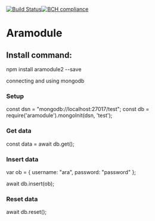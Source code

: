 [![Build Status](https://travis-ci.org/Ara95/aramodule.svg?branch=master)](https://travis-ci.org/Ara95/aramodule)[![BCH compliance](https://bettercodehub.com/edge/badge/Ara95/aramodule?branch=master)](https://bettercodehub.com/)

# Aramodule

## Install command:
npm install aramodule2 --save

connecting and using mongodb

### Setup
const dsn = "mongodb://localhost:27017/test";
const db  = require('aramodule').mongoInit(dsn, 'test');


### Get data

const data = await db.get();

### Insert data

var ob = {
    username: "ara",
    password: "password"
};

await db.insert(ob);


### Reset data

await db.reset();
